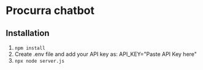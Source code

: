 # Procurra chatbot
## Installation

1. ``npm install``
2. Create .env file and add your API key as:
     API_KEY="Paste API Key here"
3. ``npx node server.js``